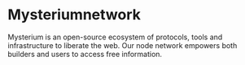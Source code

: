# Mysteriumnetwork

Mysterium is an open-source ecosystem of protocols, tools and infrastructure to liberate the web. 
Our node network empowers both builders and users to access free information.
